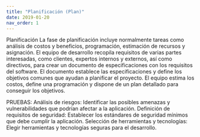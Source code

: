 ```yaml
---
title: "Planificación (Plan)"
date: 2019-01-20
nav_order: 1
---
```


Planificación
La fase de planificación incluye normalmente tareas como análisis de costos y beneficios, programación, estimación de recursos y asignación. El equipo de desarrollo recopila requisitos de varias partes interesadas, como clientes, expertos internos y externos, así como directivos, para crear un documento de especificaciones con los requisitos del software.
El documento establece las especificaciones y define los objetivos comunes que ayudan a planificar el proyecto. El equipo estima los costos, define una programación y dispone de un plan detallado para conseguir los objetivos.

PRUEBAS:
Análisis de riesgos: Identificar las posibles amenazas y vulnerabilidades que podrían afectar a la aplicación.
Definición de requisitos de seguridad: Establecer los estándares de seguridad mínimos que debe cumplir la aplicación.
Selección de herramientas y tecnologías: Elegir herramientas y tecnologías seguras para el desarrollo.
